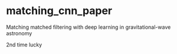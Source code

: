 # matching_cnn_paper
Matching matched filtering with deep learning in gravitational-wave astronomy

2nd time lucky

